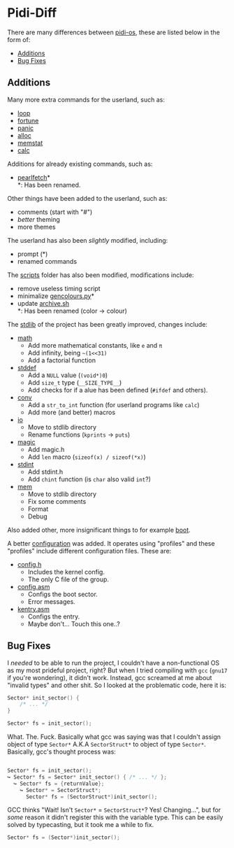 # Pidi-Diff

There are many differences between [pidi-os](https://github.com/GandelXIV/pidi-os),
these are listed below in the form of:

* [Additions](#additions)
* [Bug Fixes](#bug-fixes)

## Additions

Many more extra commands for the userland, such as:
* [loop](https://github.com/ElisStaaf/pearlOS/blob/main/kernel/programs/loop.h)
* [fortune](https://github.com/ElisStaaf/pearlOS/blob/main/kernel/programs/fortune.h)
* [panic](https://github.com/ElisStaaf/pearlOS/blob/main/kernel/programs/panic.h)
* [alloc](https://github.com/ElisStaaf/pearlOS/blob/main/kernel/programs/alloc.h)
* [memstat](https://github.com/ElisStaaf/pearlOS/blob/main/kernel/programs/memstat.h)
* [calc](https://github.com/ElisStaaf/pearlOS/blob/main/kernel/programs/calc.h)

Additions for already existing commands, such as:
* [pearlfetch](https://github.com/ElisStaaf/pearlOS/blob/main/kernel/programs/pearlfetch.h)\*  
\*: Has been renamed.

Other things have been added to the userland, such as:
* comments (start with "#")
* *better* theming
* more themes

The userland has also been *slightly* modified, including:
* prompt (\*)
* renamed commands

The [scripts](https://github.com/ElisStaaf/pearlOS/blob/main/scripts) folder has also been modified, 
modifications include:
* remove useless timing script 
* minimalize [gencolours.py](https://github.com/ElisStaaf/pearlOS/blob/main/scripts/gencolours.py)\*
* update [archive.sh](https://github.com/ElisStaaf/pearlOS/blob/main/scripts/archive.sh)  
\*: Has been renamed (color -> colour)

The [stdlib](https://github.com/ElisStaaf/pearlOS/blob/main/lib) of the project has been greatly
improved, changes include:
* [math](https://github.com/ElisStaaf/pearlOS/blob/main/lib/math.h)
  * Add more mathematical constants, like `e` and `π`
  * Add infinity, being `~(1<<31)`
  * Add a factorial function
* [stddef](https://github.com/ElisStaaf/pearlOS/blob/main/lib/stddef.h)
  * Add a `NULL` value (`(void*)0`)
  * Add `size_t` type (`__SIZE_TYPE__`)
  * Add checks for if a alue has been defined (`#ifdef` and others).
* [conv](https://github.com/ElisStaaf/pearlOS/blob/main/lib/conv.h)
  * Add a `str_to_int` function (for userland programs like `calc`)
  * Add more (and better) macros
* [io](https://github.com/ElisStaaf/pearlOS/blob/main/lib/io.h)
  * Move to stdlib directory
  * Rename functions (`kprints` -> `puts`)
* [magic](https://github.com/ElisStaaf/pearlOS/blob/main/lib/magic.h)
  * Add magic.h
  * Add `len` macro (`sizeof(x) / sizeof(*x)`)
* [stdint](https://github.com/ElisStaaf/pearlOS/blob/main/lib/stdint.h)
  * Add stdint.h
  * Add `chint` function (is `char` also valid `int`?)
* [mem](https://github.com/ElisStaaf/pearlOS/blob/main/lib/mem.h)
  * Move to stdlib directory
  * Fix some comments
  * Format
  * Debug

Also added other, more insignificant things to for example
[boot](https://github.com/ElisStaaf/pearlOS/blob/main/boot).

A better [configuration](https://github.com/ElisStaaf/pearlOS/blob/main/config)
was added. It operates using "profiles" and these "profiles" include different
configuration files. These are:
* [config.h](https://github.com/ElisStaaf/pearlOS/blob/main/config/config.h)
  * Includes the kernel config.
  * The only C file of the group.
* [config.asm](https://github.com/ElisStaaf/pearlOS/blob/main/config/config.asm)
  * Configs the boot sector.
  * Error messages.
* [kentry.asm](https://github.com/ElisStaaf/pearlOS/blob/main/config/kentry.asm)
  * Configs the entry.
  * Maybe don't... Touch this one..?

## Bug Fixes

I *needed* to be able to run the project, I couldn't have a non-functional
OS as my most prideful project, right? But when I tried compiling with `gcc`
(`gnu17` if you're wondering), it didn't work. Instead, gcc screamed at me
about "invalid types" and other shit. So I looked at the problematic
code, here it is:
```c
Sector* init_sector() {
    /* ... */
}

Sector* fs = init_sector();
```
What. The. Fuck. Basically what gcc was saying was that I couldn't assign
object of type `Sector*` A.K.A `SectorStruct*` to object of type `Sector*`.
Basically, gcc's thought process was:
```c

Sector* fs = init_sector();
↪ Sector* fs = Sector* init_sector() { /* ... */ };
  ↪ Sector* fs = {returnValue};
    ↪ Sector* = SectorStruct*;
      Sector* fs = (SectorStruct*)init_sector();
```
GCC thinks "Wait! Isn't `Sector*` = `SectorStruct*`? Yes! Changing...", but for
*some* reason it didn't register this with the variable type. This can be easily
solved by typecasting, but it took me a while to fix.
```c
Sector* fs = (Sector*)init_sector();
```